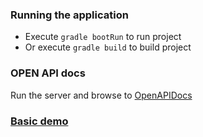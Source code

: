 ### Running the application
- Execute ```gradle bootRun``` to run project
- Or execute ```gradle build``` to build project
### OPEN API docs
Run the server and browse to [OpenAPIDocs](http://localhost:8080/contacts-management/swagger-ui/index.html#/)
### [Basic demo](https://youtu.be/wVMWka480lc)